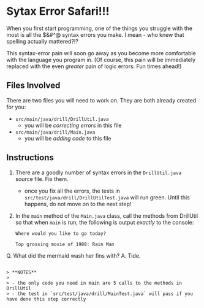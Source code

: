 # Sytax Error Safari!!!

When you first start programming, one of the things you struggle with the most is all the \$&#^@ syntax errors you make. I mean - who knew that spelling actually mattered?!?

This syntax-error pain will soon go away as you become more comfortable with the language you program in. (Of course, this pain will be immediately replaced with the even _greater_ pain of logic errors. Fun times ahead!)

## Files Involved

There are two files you will need to work on. They are both already created for you:

- `src/main/java/drill/DrillUtil.java`
  - you will be _correcting errors_ in this file
- `src/main/java/drill/Main.java`
  - you will be _adding code_ to this file

## Instructions

1. There are a goodly number of syntax errors in the `DrillUtil.java` source file. Fix them.
   - once you fix all the errors, the tests in `src/test/java/drill/DrillUtilTest.java` will run green. Until this happens, do not move on to the next step!
1. In the `main` method of the `Main.java` class, call the methods from DrillUtil so that when `main` is run, the following is output _exactly_ to the console:

   ```text
   Where would you like to go today?

   Top grossing movie of 1988: Rain Man
   ```

Q. What did the mermaid wash her fins with?
A. Tide.

```

> **NOTES**
>
> - the only code you need in main are 5 calls to the methods in DrillUtil
> - the test in `src/test/java/drill/MainTest.java` will pass if you have done this step correctly
```
